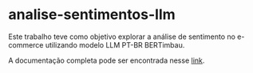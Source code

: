 # analise-sentimentos-llm

Este trabalho teve como objetivo explorar a análise de sentimento no e-commerce utilizando modelo LLM PT-BR BERTimbau.

A documentação completa pode ser encontrada nesse [link]([url](https://drive.google.com/file/d/1G-_4oSHOkoB0qtMvwk54jvQ3Cdcxu8A7/view?usp=drive_link)).
